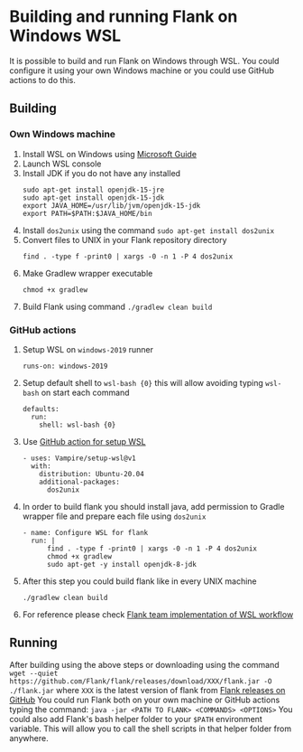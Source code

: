 # Building and running Flank on Windows WSL

It is possible to build and run Flank on Windows through WSL.
You could configure it using your own Windows machine or you could use GitHub actions to do this.

## Building

### Own Windows machine

1. Install WSL on Windows using [Microsoft Guide](https://docs.microsoft.com/en-us/windows/wsl/install-win10)
1. Launch WSL console
1. Install JDK if you do not have any installed
   ```
   sudo apt-get install openjdk-15-jre
   sudo apt-get install openjdk-15-jdk
   export JAVA_HOME=/usr/lib/jvm/openjdk-15-jdk
   export PATH=$PATH:$JAVA_HOME/bin
   ```
1. Install `dos2unix` using the command `sudo apt-get install dos2unix`
1. Convert files to UNIX in your Flank repository directory
   ```
   find . -type f -print0 | xargs -0 -n 1 -P 4 dos2unix
   ```
1. Make Gradlew wrapper executable
   ```
   chmod +x gradlew
   ```
1. Build Flank using command `./gradlew clean build`


### GitHub actions

1. Setup WSL on `windows-2019` runner
    ```
    runs-on: windows-2019
    ```
1. Setup default shell to `wsl-bash {0}` this will allow avoiding typing `wsl-bash` on start each command
    ```
    defaults:
      run:
        shell: wsl-bash {0}
    ```
1. Use [GitHub action for setup WSL](https://github.com/marketplace/actions/setup-wsl)
    ```
    - uses: Vampire/setup-wsl@v1
      with:
        distribution: Ubuntu-20.04
        additional-packages:
          dos2unix
    ```
1. In order to build flank you should install java, add permission to Gradle wrapper file and prepare each file using `dos2unix`
    ```
    - name: Configure WSL for flank
      run: |
          find . -type f -print0 | xargs -0 -n 1 -P 4 dos2unix
          chmod +x gradlew
          sudo apt-get -y install openjdk-8-jdk
    ```
1. After this step you could build flank like in every UNIX machine
    ```
    ./gradlew clean build
    ```
1. For reference please check [Flank team implementation of WSL workflow](https://github.com/Flank/flank/tree/master/.github/workflows/wsl_workflow.yml)

## Running

After building using the above steps or downloading using the command
`wget --quiet https://github.com/Flank/flank/releases/download/XXX/flank.jar -O ./flank.jar`
where `XXX` is the latest version of flank from [Flank releases on GitHub](https://github.com/Flank/flank/releases)
You could run Flank both on your own machine or GitHub actions typing the command:
`java -jar <PATH TO FLANK> <COMMANDS> <OPTIONS>`
You could also add Flank's bash helper folder to your `$PATH` environment variable. This will allow you to call the shell scripts in that helper folder from anywhere.
